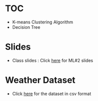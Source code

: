 # TOC

- K-means Clustering Algorithm
- Decision Tree


# Slides
- Class slides : Click [here](2019_01_21_ML2.pdf) for ML#2 slides

# Weather Dataset
- Click [here](weather14.csv) for the dataset in csv format